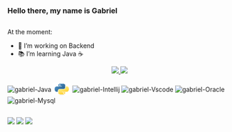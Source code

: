 ### Hello there, my name is Gabriel
<h2 dir="auto"> </h2>

At the moment:
- 🔭 I’m working on Backend
- 📚 I’m learning Java ☕

<div align="center" dir="auto">
  <a href="https://github.com/gaanasc">
  <img height="150em" src="https://github-readme-stats.vercel.app/api?username=gaanasc&show_icons=true&theme=dark&include_all_commits=true&count_private=true"/>
  <img height="150em" src="https://github-readme-stats.vercel.app/api/top-langs/?username=gaanasc&layout=compact&langs_count=7&theme=dark"/>
  </a>
</div>





  <div style="display: inline_block" dir="auto"><br>
  <img align="center" alt="gabriel-Java" height="30" width="40" src="https://cdn.jsdelivr.net/gh/devicons/devicon/icons/java/java-original.svg" />
  <img align="center" alt="gabriel-Python" height="30" width="40" src="https://raw.githubusercontent.com/devicons/devicon/master/icons/python/python-original.svg">
  <img align="center" alt="gabriel-Intellij" height="30" width="40" src="https://cdn.jsdelivr.net/gh/devicons/devicon/icons/intellij/intellij-original.svg" />
  <img align="center" alt="gabriel-Vscode" height="30" width="40" src="https://cdn.jsdelivr.net/gh/devicons/devicon/icons/vscode/vscode-original.svg">
  <img align="center" alt="gabriel-Oracle" height="30" width="40" src="https://cdn.jsdelivr.net/gh/devicons/devicon/icons/oracle/oracle-original.svg">
  <img align="center" alt="gabriel-Mysql" height="30" width="40" src="https://cdn.jsdelivr.net/gh/devicons/devicon/icons/mysql/mysql-original.svg">
  
</div>

<h2 dir="auto"> </h2>
 
<div> 
  <a href="https://instagram.com/gaanasc" target="_blank"><img src="https://img.shields.io/badge/-Instagram-%23E4405F?style=for-the-badge&logo=instagram&logoColor=white" target="_blank"></a>
  <a href = "mailto:gabriel.rocha1301@gmail.com"><img src="https://img.shields.io/badge/-Gmail-%23333?style=for-the-badge&logo=gmail&logoColor=white" target="_blank"></a>
  <a href="https://www.linkedin.com/in/gaanasc" target="_blank"><img src="https://img.shields.io/badge/-LinkedIn-%230077B5?style=for-the-badge&logo=linkedin&logoColor=white" target="_blank"></a> 
  </div>
